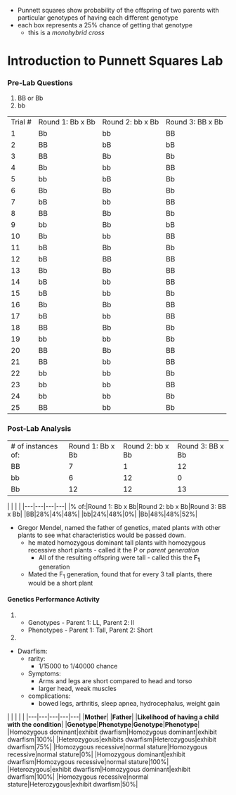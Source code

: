 - Punnett squares show probability of the offspring of two parents with particular genotypes of having each different genotype
- each box represents a 25% chance of getting that genotype
	- this is a *monohybrid cross*


# Introduction to Punnett Squares Lab

### Pre-Lab Questions
1. BB or Bb
2. bb

|   |   |   |   |
|---|---|---|---|
|Trial #|Round 1: Bb x Bb|Round 2: bb x Bb|Round 3: BB x Bb|
|1|Bb|bb|BB|
|2|BB|bB|bB|
|3|BB|Bb|Bb|
|4|Bb|bb|BB|
|5|bb|bB|Bb|
|6|Bb|Bb|Bb|
|7|bB|bb|BB|
|8|BB|Bb|Bb|
|9|bb|Bb|bB|
|10|Bb|bb|BB|
|11|bB|Bb|Bb|
|12|bB|BB|BB|
|13|Bb|Bb|BB|
|14|bB|bb|BB|
|15|bB|bb|Bb|
|16|Bb|Bb|BB|
|17|bB|bb|BB|
|18|BB|Bb|Bb|
|19|bb|bb|Bb|
|20|BB|Bb|BB|
|21|BB|bb|BB|
|22|bb|bb|Bb|
|23|bb|bb|BB|
|24|bb|bb|Bb|
|25|BB|bb|Bb|

### Post-Lab Analysis

|   |   |   |   |
|---|---|---|---|
|# of instances of:|Round 1: Bb x Bb|Round 2: bb x Bb|Round 3: BB x Bb|
|BB|7|1|12|
|bb|6|12|0|
|Bb|12|12|13|

|    |    |    |
|---|---|---|---|
|% of:|Round 1: Bb x Bb|Round 2: bb x Bb|Round 3: BB x Bb|
|BB|28%|4%|48%|
|bb|24%|48%|0%|
|Bb|48%|48%|52%|



- Gregor Mendel, named the father of genetics, mated plants with other plants to see what characteristics would be passed down.
	- he mated homozygous dominant tall plants with homozygous recessive short plants - called it the P or *parent generation*
		- All of the resulting offspring were tall - called this the **F<sub>1</sub>** generation
	- Mated the F<sub>1</sub> generation, found that for every 3 tall plants, there would be a short plant

#### Genetics Performance Activity
1. 
	- Genotypes - Parent 1: LL, Parent 2: ll
	- Phenotypes - Parent 1: Tall, Parent 2: Short
2. 





- Dwarfism: 
	- rarity:
		- 1/15000 to 1/40000 chance
	- Symptoms:
		- Arms and legs are short compared to head and torso
		- larger head, weak muscles
	- complications:
		- bowed legs, arthritis, sleep apnea, hydrocephalus, weight gain

|    |    |    |     |
|---|---|---|---|---|
|**Mother**|   |**Father**|   |**Likelihood of having a child with the condition**|
|**Genotype**|**Phenotype**|**Genotype**|**Phenotype**|
|Homozygous dominant|exhibit dwarfism|Homozygous dominant|exhibit dwarfism|100%|
|Heterozygous|exhibits dwarfism|Heterozygous|exhibit dwarfism|75%|
|Homozygous recessive|normal stature|Homozygous recessive|normal stature|0%|
|Homozygous dominant|exhibit dwarfism|Homozygous recessive|normal stature|100%|
|Heterozygous|exhibit dwarfism|Homozygous dominant|exhibit dwarfism|100%|
|Homozygous recessive|normal stature|Heterozygous|exhibit dwarfism|50%|



